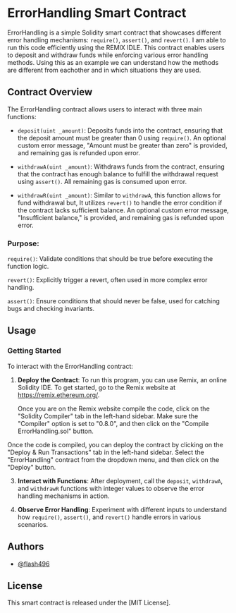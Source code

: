 # ErrorHandling Smart Contract

ErrorHandling is a simple Solidity smart contract that showcases different error handling mechanisms: `require()`, `assert()`, and `revert()`. I am able to run this code efficiently using the REMIX IDLE. This contract enables users to deposit and withdraw funds while enforcing various error handling methods. Using this as an example we can understand how the methods are different from eachother and in which situations they are used.

## Contract Overview

The ErrorHandling contract allows users to interact with three main functions:

- `deposit(uint _amount)`: Deposits funds into the contract, ensuring that the deposit amount must be greater than 0 using `require()`. An optional custom error message, "Amount must be greater than zero" is provided, and remaining gas is refunded upon error.
  
- `withdrawA(uint _amount)`: Withdraws funds from the contract, ensuring that the contract has enough balance to fulfill the withdrawal request using `assert()`. All remaining gas is consumed upon error.
  
- `withdrawR(uint _amount)`: Similar to `withdrawA`, this function allows for fund withdrawal but, It utilizes `revert()` to handle the error condition if the contract lacks sufficient balance. An optional custom error message, "Insufficient balance," is provided, and remaining gas is refunded upon error.

### Purpose:

`require()`: Validate conditions that should be true before executing the function logic.

`revert()`: Explicitly trigger a revert, often used in more complex error handling.

`assert()`: Ensure conditions that should never be false, used for catching bugs and checking invariants.

## Usage

### Getting Started

To interact with the ErrorHandling contract:

1. **Deploy the Contract**: To run this program, you can use Remix, an online Solidity IDE. To get started, go to the Remix website at https://remix.ethereum.org/.

   Once you are on the Remix website compile the code, click on the "Solidity Compiler" tab in the left-hand sidebar. Make sure the "Compiler" option is set to "0.8.0", and then click on the "Compile ErrorHandling.sol" button.

  Once the code is compiled, you can deploy the contract by clicking on the "Deploy & Run Transactions" tab in the left-hand sidebar. Select the "ErrorHandling" contract from the dropdown menu, and then click on the "Deploy" button.

3. **Interact with Functions**: After deployment, call the `deposit`, `withdrawA`, and `withdrawR` functions with integer values to observe the error handling mechanisms in action.
   
5. **Observe Error Handling**: Experiment with different inputs to understand how `require()`, `assert()`, and `revert()` handle errors in various scenarios.

## Authors

- [@flash496](https://www.github.com/flash496)

## License

This smart contract is released under the [MIT License].
